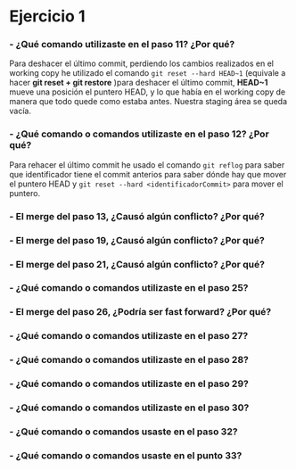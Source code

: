 # Ejercicio 1

### - ¿Qué comando utilizaste en el paso 11? ¿Por qué?
Para deshacer el último commit, perdiendo los cambios realizados en el working copy he utilizado el comando `git reset --hard HEAD~1` (equivale a hacer **git reset + git restore** )para deshacer el último commit, **HEAD~1** mueve una posición el puntero HEAD, y lo que había en el working copy de manera que todo quede como estaba antes. Nuestra staging área se queda vacía. 
### - ¿Qué comando o comandos utilizaste en el paso 12? ¿Por qué?
Para rehacer el último commit he usado el comando `git reflog` para saber que identificador tiene el commit anterios para saber dónde hay que mover el puntero HEAD y `git reset --hard <identificadorCommit>` para mover el puntero. 
### - El merge del paso 13, ¿Causó algún conflicto? ¿Por qué?

### - El merge del paso 19, ¿Causó algún conflicto? ¿Por qué?

### - El merge del paso 21, ¿Causó algún conflicto? ¿Por qué?

### - ¿Qué comando o comandos utilizaste en el paso 25?

### - El merge del paso 26, ¿Podría ser fast forward? ¿Por qué?

### - ¿Qué comando o comandos utilizaste en el paso 27?

### - ¿Qué comando o comandos utilizaste en el paso 28?

### - ¿Qué comando o comandos utilizaste en el paso 29?

### - ¿Qué comando o comandos utilizaste en el paso 30?

### - ¿Qué comando o comandos usaste en el paso 32?

### - ¿Qué comando o comandos usaste en el punto 33?
